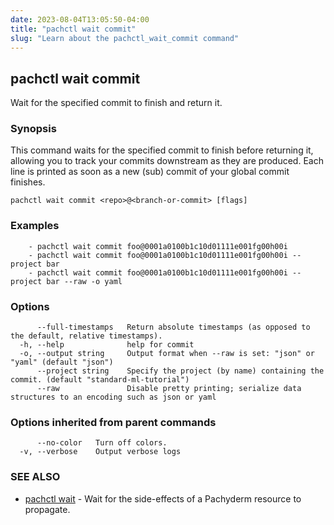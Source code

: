 ```yaml
---
date: 2023-08-04T13:05:50-04:00
title: "pachctl wait commit"
slug: "Learn about the pachctl_wait_commit command"
---
```


## pachctl wait commit

Wait for the specified commit to finish and return it.

### Synopsis

This command waits for the specified commit to finish before returning it, allowing you to track your commits downstream as they are produced. Each line is printed as soon as a new (sub) commit of your global commit finishes.

```
pachctl wait commit <repo>@<branch-or-commit> [flags]
```

### Examples

```
	- pachctl wait commit foo@0001a0100b1c10d01111e001fg00h00i 
	- pachctl wait commit foo@0001a0100b1c10d01111e001fg00h00i --project bar 
	- pachctl wait commit foo@0001a0100b1c10d01111e001fg00h00i --project bar --raw -o yaml 

```

### Options

```
      --full-timestamps   Return absolute timestamps (as opposed to the default, relative timestamps).
  -h, --help              help for commit
  -o, --output string     Output format when --raw is set: "json" or "yaml" (default "json")
      --project string    Specify the project (by name) containing the commit. (default "standard-ml-tutorial")
      --raw               Disable pretty printing; serialize data structures to an encoding such as json or yaml
```

### Options inherited from parent commands

```
      --no-color   Turn off colors.
  -v, --verbose    Output verbose logs
```

### SEE ALSO

* [pachctl wait](/commands/pachctl_wait/)	 - Wait for the side-effects of a Pachyderm resource to propagate.

